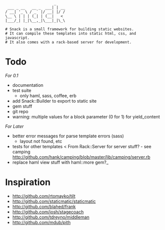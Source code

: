 	                      _ 
	 ___ _ __   __ _  ___| | __
	/ __| '_ \ / _` |/ __| |/ /
	\__ \ | | | (_| | (__|   < 
	|___/_| |_|\__,_|\___|_|\_\
	
	# Snack is a small framework for building static websites.
	# It can compile these templates into static html, css, and javascript.
	# It also comes with a rack-based server for development.
	
Todo
=============================================
*For 0.1*

- documentation
- test suite
  - only haml, sass, coffee, erb
- add Snack::Builder to export to static site
- gem stuff
- git repo
- warning: multiple values for a block parameter (0 for 1) for yield_content

*For Later*

- better error messages for parse template errors (sass)
  - layout not found, etc
- tests for other templates
 < From Rack::Server for server stuff? - see camping http://github.com/hank/camping/blob/master/lib/camping/server.rb
- replace haml view stuff with haml::more gem?_

Inspiration
=============
 - http://github.com/rtomayko/tilt
 - http://github.com/staticmatic/staticmatic
 - http://github.com/blahed/frank
 - http://github.com/josh/stagecoach
 - http://github.com/tdreyno/middleman
 - http://github.com/mdub/pith